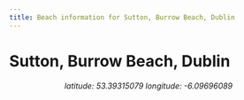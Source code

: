 ```yaml
---
title: Beach information for Sutton, Burrow Beach, Dublin
---
```

# Sutton, Burrow Beach, Dublin 

<div align="center"><i>latitude: 53.39315079 longitude: -6.09696089</i></div>